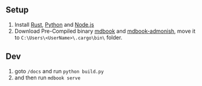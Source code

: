 ## Setup

1. Install [Rust](https://www.rust-lang.org/tools/install), [Python](https://www.python.org/downloads/release/python-272/) and [Node.js](https://nodejs.org/en/download/)
2. Download Pre-Compiled binary [mdbook](https://github.com/rust-lang/mdBook/releases) and [mdbook-admonish](https://github.com/tommilligan/mdbook-admonish/releases), move it to `C:\Users\<UserName>\.cargo\bin\` folder.

## Dev

1. goto `/docs` and run `python build.py`
2. and then run `mdbook serve`